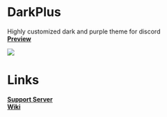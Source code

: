 # DarkPlus
Highly customized dark and purple theme for discord <br>
**[Preview](https://devevil.xyz/preview/dark+/dark+-preview)**

<img src="https://cdn.discordapp.com/attachments/468141324906921984/874594243161755709/Dark.jpg" />

# Links
**[Support Server](https://discord.gg/jsQ9UP7kCA)** <br>
**[Wiki](https://github.com/DevEvil99/DarkPlus-Discord-Theme/wiki)**
